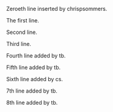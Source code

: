 Zeroeth line inserted by chrispsommers.

The first line.

Second line.

Third line.

Fourth line added by tb.

Fifth line added by tb.

Sixth line added by cs.

7th line added by tb.

8th line added by tb.
